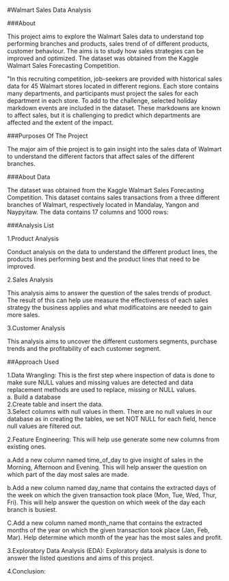 #Walmart Sales Data Analysis  

###About

This project aims to explore the Walmart Sales data to understand top performing branches and products, sales trend of of different products, customer behaviour. The aims is to study how sales strategies can be improved and optimized. The dataset was obtained from the Kaggle Walmart Sales Forecasting Competition.

"In this recruiting competition, job-seekers are provided with historical sales data for 45 Walmart stores located in different regions. Each store contains many departments, and participants must project the sales for each department in each store. To add to the challenge, selected holiday markdown events are included in the dataset. These markdowns are known to affect sales, but it is challenging to predict which departments are affected and the extent of the impact.  

###Purposes Of The Project

The major aim of thie project is to gain insight into the sales data of Walmart to understand the different factors that affect sales of the different branches.  


###About Data

The dataset was obtained from the Kaggle Walmart Sales Forecasting Competition. This dataset contains sales transactions from a three different branches of Walmart, respectively located in Mandalay, Yangon and Naypyitaw. The data contains 17 columns and 1000 rows:  

###Analysis List  

1.Product Analysis  

Conduct analysis on the data to understand the different product lines, the products lines performing best and the product lines that need to be improved.

2.Sales Analysis  

This analysis aims to answer the question of the sales trends of product. The result of this can help use measure the effectiveness of each sales strategy the business applies and what modificatoins are needed to gain more sales.

3.Customer Analysis  

This analysis aims to uncover the different customers segments, purchase trends and the profitability of each customer segment.

##Approach Used

1.Data Wrangling: This is the first step where inspection of data is done to make sure NULL values and missing values are detected and data replacement methods are used to replace, missing or NULL values.  
a. Build a database  
2.Create table and insert the data.  
3.Select columns with null values in them. There are no null values in our database as in creating the tables, we set NOT NULL for each field, hence null values are filtered out.  

2.Feature Engineering: This will help use generate some new columns from existing ones.  

a.Add a new column named time_of_day to give insight of sales in the Morning, Afternoon and Evening. This will help answer the question on which part of the day most sales are made.  

b.Add a new column named day_name that contains the extracted days of the week on which the given transaction took place (Mon, Tue, Wed, Thur, Fri). This will help answer the question on which week of the day each branch is busiest.  

C.Add a new column named month_name that contains the extracted months of the year on which the given transaction took place (Jan, Feb, Mar). Help determine which month of the year has the most sales and profit.  

3.Exploratory Data Analysis (EDA): Exploratory data analysis is done to answer the listed questions and aims of this project.  

4.Conclusion:  





